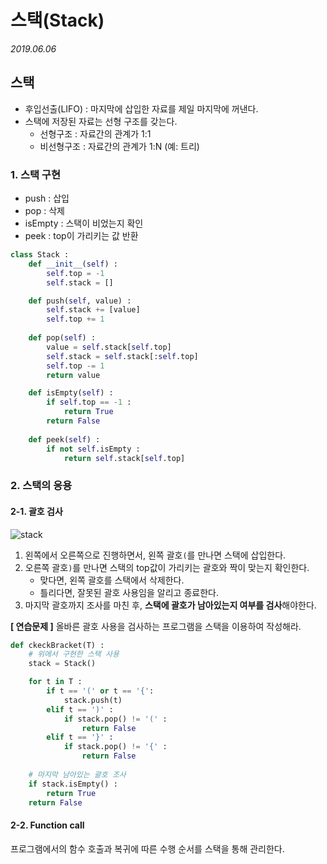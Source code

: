 # 스택(Stack)

*2019.06.06*



## 스택

- 후입선출(LIFO) : 마지막에 삽입한 자료를 제일 마지막에 꺼낸다.
- 스택에 저장된 자료는 선형 구조를 갖는다.
  - 선형구조 : 자료간의 관계가 1:1
  - 비선형구조 : 자료간의 관계가 1:N (예: 트리)



### 1. 스택 구현

- push : 삽입
- pop : 삭제
- isEmpty : 스택이 비었는지 확인
- peek : top이 가리키는 값 반환

```python
class Stack :
    def __init__(self) :
        self.top = -1
        self.stack = []

    def push(self, value) :
        self.stack += [value]
        self.top += 1
    
    def pop(self) :
        value = self.stack[self.top]
        self.stack = self.stack[:self.top]
        self.top -= 1
        return value

    def isEmpty(self) :
        if self.top == -1 :
            return True
        return False
    
    def peek(self) :
        if not self.isEmpty :
            return self.stack[self.top]
```



### 2. 스택의 응용

#### 2-1. 괄호 검사

![stack]()

1. 왼쪽에서 오른쪽으로 진행하면서, 왼쪽 괄호`(`를 만나면 스택에 삽입한다.
2. 오른쪽 괄호`)`를 만나면 스택의 top값이 가리키는 괄호와 짝이 맞는지 확인한다.
   - 맞다면, 왼쪽 괄호를 스택에서 삭제한다.
   - 틀리다면, 잘못된 괄호 사용임을 알리고 종료한다.
3. 마지막 괄호까지 조사를 마친 후, **스택에 괄호가 남아있는지 여부를 검사**해야한다.



**[ 연습문제 ]** 올바른 괄호 사용을 검사하는 프로그램을 스택을 이용하여 작성해라.

```python
def ckeckBracket(T) :
  	# 위에서 구현한 스택 사용
    stack = Stack()

    for t in T :
        if t == '(' or t == '{':
            stack.push(t)
        elif t == ')' :
            if stack.pop() != '(' :
                return False
        elif t == '}' :
            if stack.pop() != '{' :
                return False
    
    # 마지막 남아있는 괄호 조사
    if stack.isEmpty() : 
        return True
    return False
```



#### 2-2. Function call

프로그램에서의 함수 호출과 복귀에 따른 수행 순서를 스택을 통해 관리한다.









